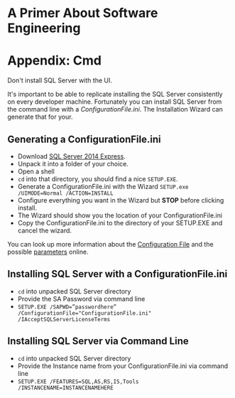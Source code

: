 # A Primer About Software Engineering
# Appendix: Cmd

Don't install SQL Server with the UI.

It's important to be able to replicate installing the SQL Server consistently on every developer machine. Fortunately you can install SQL Server from the command line with a *ConfigurationFile.ini*. The Installation Wizard can generate that for your.


## Generating a ConfigurationFile.ini

* Download [SQL Server 2014 Express](https://www.microsoft.com/en-US/download/details.aspx?id=42299).
* Unpack it into a folder of your choice.
* Open a shell
* `cd` into that directory, you should find a nice `SETUP.EXE`.
* Generate a ConfigurationFile.ini with the Wizard `SETUP.exe /UIMODE=Normal /ACTION=INSTALL` 
* Configure everything you want in the Wizard but __STOP__ before clicking install.
* The Wizard should show you the location of your ConfigurationFile.ini
* Copy the ConfigurationFile.ini to the directory of your SETUP.EXE and cancel the wizard.

You can look up more information about the [Configuration File](https://msdn.microsoft.com/en-us/library/dd239405(v=sql.120).aspx) and the possible [parameters](https://msdn.microsoft.com/en-us/library/ms144259(v=sql.120).aspx) online.


## Installing SQL Server with a ConfigurationFile.ini

* `cd` into unpacked SQL Server directory
* Provide the SA Password via command line
* `SETUP.EXE /SAPWD=”passwordhere” /ConfigurationFile="ConfigurationFile.ini" /IAcceptSQLServerLicenseTerms`

## Installing SQL Server via Command Line

* `cd` into unpacked SQL Server directory
* Provide the Instance name from your ConfigurationFile.ini via command line
* `SETUP.EXE /FEATURES=SQL,AS,RS,IS,Tools /INSTANCENAME=INSTANCENAMEHERE`
